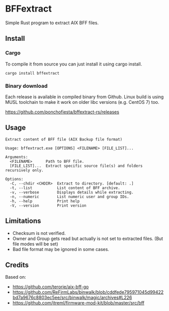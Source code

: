 # BFFextract

Simple Rust program to extract AIX BFF files.

## Install

### Cargo

To compile it from source you can just install it using cargo install.

```
cargo install bffextract
```

### Binary download

Each release is available in compiled binary from Github. Linux build is using MUSL toolchain to make it work on older libc versions (e.g. CentOS 7) too.

https://github.com/ponchofiesta/bffextract-rs/releases

## Usage

```
Extract content of BFF file (AIX Backup file format)

Usage: bffextract.exe [OPTIONS] <FILENAME> [FILE_LIST]...

Arguments:
  <FILENAME>      Path to BFF file.
  [FILE_LIST]...  Extract specific source file(s) and folders recursively only.

Options:
  -C, --chdir <CHDIR>  Extract to directory. [default: .]
  -t, --list           List content of BFF archive.
  -v, --verbose        Displays details while extracting.
  -n, --numeric        List numeric user and group IDs.
  -h, --help           Print help
  -V, --version        Print version
```

## Limitations

- Checksum is not verified.
- Owner and Group gets read but actually is not set to extracted files. (But file modes will be set)
- Bad file format may be ignored in some cases.

## Credits

Based on:

- https://github.com/terorie/aix-bff-go
- https://github.com/ReFirmLabs/binwalk/blob/cddfede795971045d99422bd7a9676c8803ec5ee/src/binwalk/magic/archives#L226
- https://github.com/jtreml/firmware-mod-kit/blob/master/src/bff
